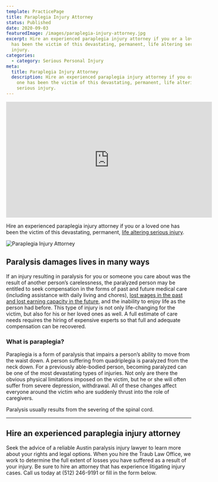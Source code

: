 ```yaml
---
template: PracticePage
title: Paraplegia Injury Attorney
status: Published
date: 2020-09-03
featuredImage: /images/paraplegia-injury-attorney.jpg
excerpt: Hire an experienced paraplegia injury attorney if you or a loved one
  has been the victim of this devastating, permanent, life altering serious
  injury.
categories:
  - category: Serious Personal Injury
meta:
  title: Paraplegia Injury Attorney
  description: Hire an experienced paraplegia injury attorney if you or a loved
    one has been the victim of this devastating, permanent, life altering
    serious injury.
---
```



<iframe width="560" height="315" src="https://www.youtube.com/embed/mlx6IrotKz8" frameborder="0" allow="accelerometer; autoplay; encrypted-media; gyroscope; picture-in-picture" allowfullscreen></iframe>

<!--StartFragment-->

Hire an experienced paraplegia injury attorney if you or a loved one has been the victim of this devastating, permanent, [life altering serious injury](/practice-areas/serious-personal-injury/).

<!--EndFragment-->

![Paraplegia Injury Attorney](/images/paraplegia-injury.jpg)

<!--StartFragment-->

## Paralysis damages lives in many ways

If an injury resulting in paralysis for you or someone you care about was the result of another person’s carelessness, the paralyzed person may be entitled to seek compensation in the forms of past and future medical care (including assistance with daily living and chores), [lost wages in the past and lost earning capacity in the future](/lost-wages-due-to-an-injury/), and the inability to enjoy life as the person had before. This type of injury is not only life-changing for the victim, but also for his or her loved ones as well. A full estimate of care needs requires the hiring of expensive experts so that full and adequate compensation can be recovered.

### What is paraplegia?

Paraplegia is a form of paralysis that impairs a person’s ability to move from the waist down. A person suffering from quadriplegia is paralyzed from the neck down. For a previously able-bodied person, becoming paralyzed can be one of the most devastating types of injuries. Not only are there the obvious physical limitations imposed on the victim, but he or she will often suffer from severe depression, withdrawal. All of these changes affect everyone around the victim who are suddenly thrust into the role of caregivers.

Paralysis usually results from the severing of the spinal cord.

- - -

## Hire an experienced paraplegia injury attorney

Seek the advice of a reliable Austin paralysis injury lawyer to learn more about your rights and legal options. When you hire the Traub Law Office, we work to determine the full extent of losses you have suffered as a result of your injury. Be sure to hire an attorney that has experience litigating injury cases. Call us today at (512) 246-9191 or fill in the form below.

<!--EndFragment-->
